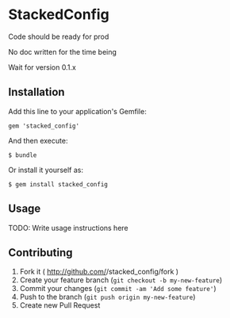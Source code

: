 # StackedConfig

Code should be ready for prod

No doc written for the time being

Wait for version 0.1.x

## Installation

Add this line to your application's Gemfile:

    gem 'stacked_config'

And then execute:

    $ bundle

Or install it yourself as:

    $ gem install stacked_config

## Usage

TODO: Write usage instructions here

## Contributing

1. Fork it ( http://github.com/<my-github-username>/stacked_config/fork )
2. Create your feature branch (`git checkout -b my-new-feature`)
3. Commit your changes (`git commit -am 'Add some feature'`)
4. Push to the branch (`git push origin my-new-feature`)
5. Create new Pull Request
